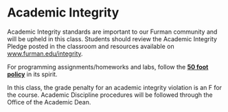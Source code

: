 

# Academic Integrity

Academic Integrity standards are important to our Furman community and will be upheld in this class. Students should review the Academic Integrity Pledge posted in the classroom and resources available on www.furman.edu/integrity.

For programming assignments/homeworks and labs, follow the **[50 foot policy](http://courses.cms.caltech.edu/cs171/materials/pdfs/50ft_policy.pdf)** in its spirit. 

In this class, the grade penalty for an academic integrity violation is an F for the course. Academic Discipline procedures will be followed through the Office of the Academic Dean.



